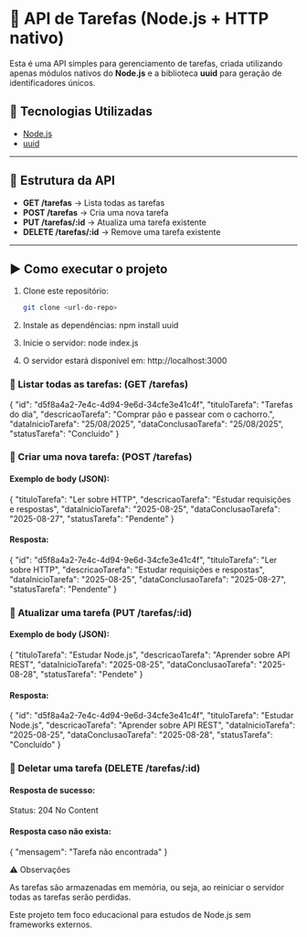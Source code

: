 # 📌 API de Tarefas (Node.js + HTTP nativo)

Esta é uma API simples para gerenciamento de tarefas, criada utilizando apenas módulos nativos do **Node.js** e a biblioteca **uuid** para geração de identificadores únicos.

## 🚀 Tecnologias Utilizadas
- [Node.js](https://nodejs.org/)
- [uuid](https://www.npmjs.com/package/uuid)

---

## 📂 Estrutura da API

- **GET /tarefas** → Lista todas as tarefas  
- **POST /tarefas** → Cria uma nova tarefa  
- **PUT /tarefas/:id** → Atualiza uma tarefa existente  
- **DELETE /tarefas/:id** → Remove uma tarefa existente  

---

## ▶️ Como executar o projeto

1. Clone este repositório:
   ```bash
   git clone <url-do-repo>

2. Instale as dependências:
   npm install uuid

3. Inicie o servidor:
   node index.js

4. O servidor estará disponível em:
   http://localhost:3000
   
### 🔹 Listar todas as tarefas: (GET /tarefas)

{
    "id": "d5f8a4a2-7e4c-4d94-9e6d-34cfe3e41c4f",
    "tituloTarefa": "Tarefas do dia",
    "descricaoTarefa": "Comprar pão e passear com o cachorro.",
    "dataInicioTarefa": "25/08/2025",
    "dataConclusaoTarefa": "25/08/2025",
    "statusTarefa": "Concluido"
}

### 🔹 Criar uma nova tarefa: (POST /tarefas)

#### Exemplo de body (JSON):

{
  "tituloTarefa": "Ler sobre HTTP",
  "descricaoTarefa": "Estudar requisições e respostas",
  "dataInicioTarefa": "2025-08-25",
  "dataConclusaoTarefa": "2025-08-27",
  "statusTarefa": "Pendente"
}

#### Resposta:

{
  "id": "d5f8a4a2-7e4c-4d94-9e6d-34cfe3e41c4f",
  "tituloTarefa": "Ler sobre HTTP",
  "descricaoTarefa": "Estudar requisições e respostas",
  "dataInicioTarefa": "2025-08-25",
  "dataConclusaoTarefa": "2025-08-27",
  "statusTarefa": "Pendente"
}

### 🔹 Atualizar uma tarefa (PUT /tarefas/:id)

#### Exemplo de body (JSON):

{
  "tituloTarefa": "Estudar Node.js",
  "descricaoTarefa": "Aprender sobre API REST",
  "dataInicioTarefa": "2025-08-25",
  "dataConclusaoTarefa": "2025-08-28",
  "statusTarefa": "Pendete"
}

#### Resposta:

{
  "id": "d5f8a4a2-7e4c-4d94-9e6d-34cfe3e41c4f",
  "tituloTarefa": "Estudar Node.js",
  "descricaoTarefa": "Aprender sobre API REST",
  "dataInicioTarefa": "2025-08-25",
  "dataConclusaoTarefa": "2025-08-28",
  "statusTarefa": "Concluído"
}

### 🔹 Deletar uma tarefa (DELETE /tarefas/:id)

#### Resposta de sucesso:

Status: 204 No Content

#### Resposta caso não exista:

{
  "mensagem": "Tarefa não encontrada"
}


⚠️ Observações

As tarefas são armazenadas em memória, ou seja, ao reiniciar o servidor todas as tarefas serão perdidas.

Este projeto tem foco educacional para estudos de Node.js sem frameworks externos.